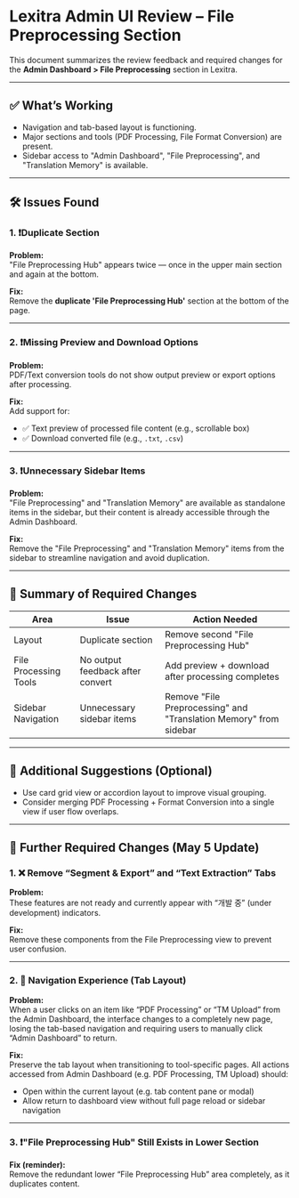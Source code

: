 # Lexitra Admin UI Review – File Preprocessing Section

This document summarizes the review feedback and required changes for the **Admin Dashboard > File Preprocessing** section in Lexitra.

---

## ✅ What’s Working

- Navigation and tab-based layout is functioning.
- Major sections and tools (PDF Processing, File Format Conversion) are present.
- Sidebar access to "Admin Dashboard", "File Preprocessing", and "Translation Memory" is available.

---

## 🛠️ Issues Found

### 1. ❗️Duplicate Section

**Problem:**  
"File Preprocessing Hub" appears twice — once in the upper main section and again at the bottom.

**Fix:**  
Remove the **duplicate 'File Preprocessing Hub'** section at the bottom of the page.

---

### 2. ❗️Missing Preview and Download Options

**Problem:**  
PDF/Text conversion tools do not show output preview or export options after processing.

**Fix:**  
Add support for:
- ✅ Text preview of processed file content (e.g., scrollable box)
- ✅ Download converted file (e.g., `.txt`, `.csv`)

---

### 3. ❗️Unnecessary Sidebar Items

**Problem:**  
"File Preprocessing" and "Translation Memory" are available as standalone items in the sidebar, but their content is already accessible through the Admin Dashboard.

**Fix:**  
Remove the "File Preprocessing" and "Translation Memory" items from the sidebar to streamline navigation and avoid duplication.

---

## 🧩 Summary of Required Changes

| Area                  | Issue                            | Action Needed                                                   |
|-----------------------|----------------------------------|----------------------------------------------------------------|
| Layout                | Duplicate section                | Remove second "File Preprocessing Hub"                         |
| File Processing Tools | No output feedback after convert | Add preview + download after processing completes              |
| Sidebar Navigation    | Unnecessary sidebar items         | Remove "File Preprocessing" and "Translation Memory" from sidebar |

---

## 🔁 Additional Suggestions (Optional)

- Use card grid view or accordion layout to improve visual grouping.
- Consider merging PDF Processing + Format Conversion into a single view if user flow overlaps.

---

## 🔄 Further Required Changes (May 5 Update)

### 1. ❌ Remove “Segment & Export” and “Text Extraction” Tabs

**Problem:**  
These features are not ready and currently appear with “개발 중” (under development) indicators.

**Fix:**  
Remove these components from the File Preprocessing view to prevent user confusion.

---

### 2. 🧭 Navigation Experience (Tab Layout)

**Problem:**  
When a user clicks on an item like “PDF Processing” or “TM Upload” from the Admin Dashboard, the interface changes to a completely new page, losing the tab-based navigation and requiring users to manually click “Admin Dashboard” to return.

**Fix:**  
Preserve the tab layout when transitioning to tool-specific pages. All actions accessed from Admin Dashboard (e.g. PDF Processing, TM Upload) should:
- Open within the current layout (e.g. tab content pane or modal)
- Allow return to dashboard view without full page reload or sidebar navigation

---

### 3. ❗️"File Preprocessing Hub" Still Exists in Lower Section

**Fix (reminder):**  
Remove the redundant lower “File Preprocessing Hub” area completely, as it duplicates content.